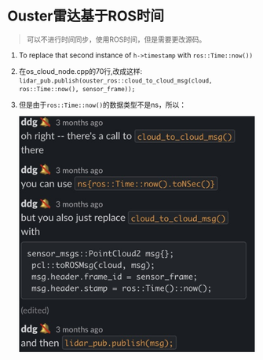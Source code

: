 # Ouster雷达基于ROS时间

> 可以不进行时间同步，使用ROS时间，但是需要更改源码。

1. To replace that second instance of `h->timestamp` with `ros::Time::now())`

2. 在os_cloud_node.cpp的70行,改成这样:  `lidar_pub.publish(ouster_ros::cloud_to_cloud_msg(cloud, ros::Time::now(), sensor_frame));`

3. 但是由于`ros::Time::now()`的数据类型不是ns，所以：

   ![wecom-temp-8dc0ebad45c5e6046a2396b75af05e96](SyncROS.assets/wecom-temp-8dc0ebad45c5e6046a2396b75af05e96.jpg)

   

